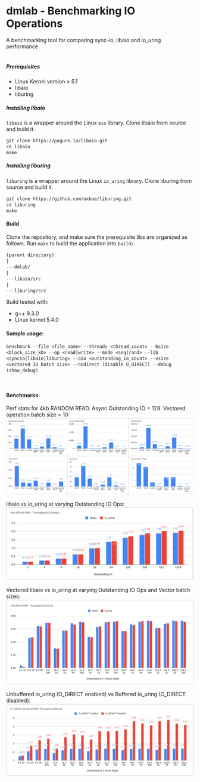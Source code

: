 # dmlab - Benchmarking IO Operations

A benchmarking tool for comparing sync-io, libaio and io_uring performance
<br />
<br />

##### Prerequisites

- Linux Kernel version > 5.1
- libaio
- liburing

##### Installing libaio
`libaio` is a wrapper around the Linux `aio` library. Clone libaio from source and build it.

```shell
git clone https://pagure.io/libaio.git
cd libaio
make
```

##### Installing liburing
`liburing` is a wrapper around the Linux `io_uring` library. Clone liburing from source and build it.

```shell
git clone https://github.com/axboe/liburing.git
cd liburing
make
```

#### Build
Clone the repository, and make sure the prerequisite libs are organized as follows. Run `make` to build the application into `build/`.
```shell
(parent directory)
|
---dmlab/
|
---libaio/src
|
---liburing/src
```
Build tested with:

- g++ 9.3.0
- Linux kernel 5.4.0


#### Sample usage:

```shell
benchmark --file <file_name> --threads <thread_count> --bsize <block_size_kb> --op <read|write> --mode <seq|rand> --lib <syncio|libaio|liburing> --oio <outstanding_io_count> --vsize <vectored IO batch size> --nodirect (disable O_DIRECT) --debug (show_debug)
```
<br />

#### Benchmarks:

Perf stats for 4kb RANDOM READ. Async Outstanding IO = 128. Vectored operation batch size = 10:
![perf-stats](benchmarks/perf-stats.png)

libaio vs io_uring at varying Outstanding IO Ops:
![libaio-iouring](benchmarks/libaio-iouring.png)

Vectored libaio vs io_uring at varying Outstanding IO Ops and Vector batch sizes:
![libaio-iouring-vectored](benchmarks/libaio-iouring-vectored.png)

Unbuffered io_uring (O_DIRECT enabled) vs Buffered io_uring (O_DIRECT disabled):
![iouring-vectored-o_direct](benchmarks/iouring-vectored-o_direct.png)

